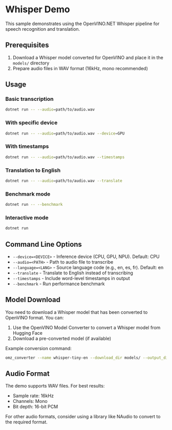 # Whisper Demo

This sample demonstrates using the OpenVINO.NET Whisper pipeline for speech recognition and translation.

## Prerequisites

1. Download a Whisper model converted for OpenVINO and place it in the `models/` directory
2. Prepare audio files in WAV format (16kHz, mono recommended)

## Usage

### Basic transcription
```bash
dotnet run -- --audio=path/to/audio.wav
```

### With specific device
```bash
dotnet run -- --audio=path/to/audio.wav --device=GPU
```

### With timestamps
```bash
dotnet run -- --audio=path/to/audio.wav --timestamps
```

### Translation to English
```bash
dotnet run -- --audio=path/to/audio.wav --translate
```

### Benchmark mode
```bash
dotnet run -- --benchmark
```

### Interactive mode
```bash
dotnet run
```

## Command Line Options

- `--device=<DEVICE>` - Inference device (CPU, GPU, NPU). Default: CPU
- `--audio=<PATH>` - Path to audio file to transcribe
- `--language=<LANG>` - Source language code (e.g., en, es, fr). Default: en
- `--translate` - Translate to English instead of transcribing
- `--timestamps` - Include word-level timestamps in output
- `--benchmark` - Run performance benchmark

## Model Download

You need to download a Whisper model that has been converted to OpenVINO format. You can:

1. Use the OpenVINO Model Converter to convert a Whisper model from Hugging Face
2. Download a pre-converted model (if available)

Example conversion command:
```bash
omz_converter --name whisper-tiny-en --download_dir models/ --output_dir models/
```

## Audio Format

The demo supports WAV files. For best results:
- Sample rate: 16kHz
- Channels: Mono
- Bit depth: 16-bit PCM

For other audio formats, consider using a library like NAudio to convert to the required format.